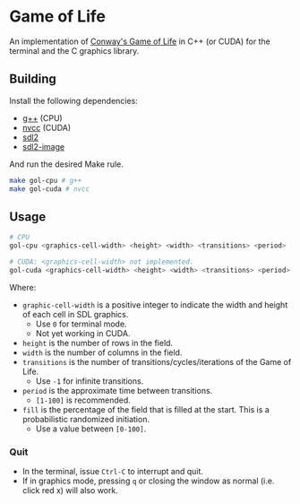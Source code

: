 # Game of Life

An implementation of [Conway's Game of Life](https://en.wikipedia.org/wiki/Conway%27s_Game_of_Life) in C++ (or CUDA) for the terminal and the C graphics library.

## Building

Install the following dependencies:

- [g++](https://linux.die.net/man/1/g++) (CPU)
- [nvcc](https://developer.nvidia.com/cuda-toolkit) (CUDA)
- [sdl2](https://www.libsdl.org/)
- [sdl2-image](https://www.libsdl.org/projects/SDL_image/)

And run the desired Make rule.

```sh
make gol-cpu # g++
make gol-cuda # nvcc
```

## Usage

```sh
# CPU
gol-cpu <graphics-cell-width> <height> <width> <transitions> <period> [<fill>]

# CUDA: <graphics-cell-width> not implemented.
gol-cuda <graphics-cell-width> <height> <width> <transitions> <period> [<fill>]
```

Where:

- `graphic-cell-width` is a positive integer to indicate the width and height of each cell in SDL graphics.
  - Use `0` for terminal mode.
  - Not yet working in CUDA.
- `height` is the number of rows in the field.
- `width` is the number of columns in the field.
- `transitions` is the number of transitions/cycles/iterations of the Game of Life.
  - Use `-1` for infinite transitions.
- `period` is the approximate time between transitions.
  - `[1-100]` is recommended.
- `fill` is the percentage of the field that is filled at the start. This is a probabilistic randomized initiation.
  - Use a value between `[0-100]`.

### Quit

- In the terminal, issue `Ctrl-C` to interrupt and quit.
- If in graphics mode, pressing `q` or closing the window as normal (i.e. click red x) will also work.
